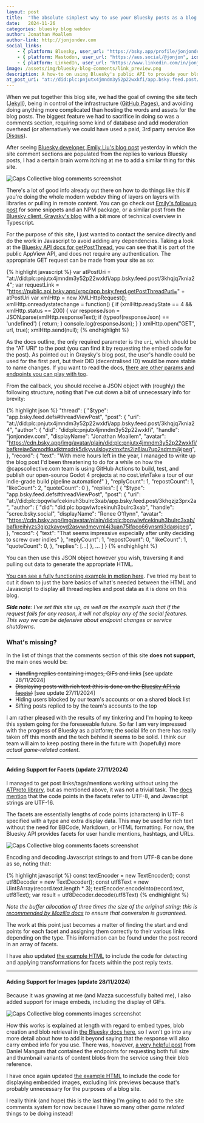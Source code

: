 ```yaml
---
layout: post
title:  "The absolute simplest way to use your Bluesky posts as a blog comment backend"
date:   2024-11-26
categories: bluesky blog webdev
author: Jonathan Moallem
author-link: http://jonjondev.com
social_links:
    - { platform: Bluesky, user_url: "https://bsky.app/profile/jonjondev.com", icon_class: "fab fa-bluesky" }
    - { platform: Mastodon, user_url: "https://aus.social/@jonjon", icon_class: "fab fa-mastodon" }
    - { platform: LinkedIn, user_url: "https://www.linkedin.com/in/jonjondev", icon_class: "fab fa-linkedin-in" }
image: /assets/img/bluesky-blog-comments/link_preview.png
description: A how-to on using Bluesky's public API to provide your blog site's commenting functionality for free.
at_post_uri: "at://did:plc:pnjutx4jmndm3y52p22wxkfi/app.bsky.feed.post/3lbthq6yolk2f"
---
```


When we put together this blog site, we had the goal of owning the site tech ([Jekyll](http://jekyllrb.com)), being in control of the infrastructure ([GitHub Pages](https://pages.github.com)), and avoiding doing anything more complicated than hosting the words and assets for the blog posts. The biggest feature we had to sacrifice in doing so was a comments section, requiring some kind of database and add moderation overhead (or alternatively we could have used a paid, 3rd party service like [Disqus](https://disqus.com)).

After seeing [Bluesky developer, Emily Liu's blog post](https://emilyliu.me/blog/open-network) yesterday in which the site comment sections are populated from the replies to various Bluesky posts, I had a certain brain worm itching at me to add a similar thing for this site.

![Caps Collective blog comments screenshot](/blog/assets/img/bluesky-blog-comments/blog_comments_screenshot.png)

There's a lot of good info already out there on how to do things like this if you're doing the whole modern webdev thing of layers on layers with libraries or pulling in remote content. You can go check out [Emily's followup post](https://emilyliu.me/blog/comments) for some snippets and an NPM package, or a similar post from the [Bluesky client, Graysky's blog](https://graysky.app/blog/2024-02-05-adding-blog-comments) with a bit more of technical overview in Typescript.

For the purpose of this site, I just wanted to contact the service directly and do the work in Javascript to avoid adding any dependencies. Taking a look at the [Bluesky API docs for getPostThread](https://docs.bsky.app/docs/api/app-bsky-feed-get-post-thread), you can see that it is part of the public AppView API, and does not require any authentication. The appropriate GET request can be made from your site as so:

{% highlight javascript %}
var atPostUri = "at://did:plc:pnjutx4jmndm3y52p22wxkfi/app.bsky.feed.post/3khqjq7knia24";
var requestLink = "https://public.api.bsky.app/xrpc/app.bsky.feed.getPostThread?uri=" + atPostUri
var xmlHttp = new XMLHttpRequest();
xmlHttp.onreadystatechange = function() { 
    if (xmlHttp.readyState == 4 && xmlHttp.status == 200) {
        var responseJson = JSON.parse(xmlHttp.responseText);
        if (typeof(responseJson) == 'undefined') {
            return;
        }
        console.log(responseJson);
    }
}
xmlHttp.open("GET", url, true);
xmlHttp.send(null);
{% endhighlight %}

As the docs outline, the only required parameter is the `uri`, which should be the "AT URI" to the post (you can find it by requesting the embed code for the post). As pointed out in Graysky's blog post, the user's handle could be used for the first part, but their DID (decentralised ID) would be more stable to name changes. If you want to read the docs, [there are other params and endpoints you can play with too](https://docs.bsky.app/docs/category/http-reference).

From the callback, you should receive a JSON object with (roughly) the following structure, noting that I've cut down a bit of unnecessary info for brevity:

{% highlight json %}
"thread": {
    "$type": "app.bsky.feed.defs#threadViewPost",
    "post": {
        "uri": "at://did:plc:pnjutx4jmndm3y52p22wxkfi/app.bsky.feed.post/3khqjq7knia24",
        "author": {
            "did": "did:plc:pnjutx4jmndm3y52p22wxkfi",
            "handle": "jonjondev.com",
            "displayName": "Jonathan Moallem",
            "avatar": "https://cdn.bsky.app/img/avatar/plain/did:plc:pnjutx4jmndm3y52p22wxkfi/bafkreiae5amodtkudktmxdrk5dkyvulsloyzktnxfzs2iz6lau7up2sdmm@jpeg",
        },
        "record": {
            "text": "With mere hours left in the year, I managed to write up the blog post I'd been threatening to do for a while on how the @capscollective.com team is using GitHub Actions to build, test, and publish our open-source Godot 4 projects at no cost.\n\nTake a tour of our indie-grade build pipeline automation!"
        },
        "replyCount": 1,
        "repostCount": 1,
        "likeCount": 2,
        "quoteCount": 0
    },
    "replies": [
        {
            "$type": "app.bsky.feed.defs#threadViewPost",
            "post": {
                "uri": "at://did:plc:bpqwlwfcekinuh3bulrc3xab/app.bsky.feed.post/3khqzjz3prx2a",
                "author": {
                    "did": "did:plc:bpqwlwfcekinuh3bulrc3xab",
                    "handle": "scree.bsky.social",
                    "displayName": "Renee O'flynn",
                    "avatar": "https://cdn.bsky.app/img/avatar/plain/did:plc:bpqwlwfcekinuh3bulrc3xab/bafkreihiyzs3gjpzkavoyd2asvwdmeyrnl4j3uan75lfpco66ynsnti3da@jpeg",
                },
                "record": {
                    "text": "That seems impressive especially after unity deciding to screw over indies"
                },
                "replyCount": 1,
                "repostCount": 0,
                "likeCount": 1,
                "quoteCount": 0,
            },
            "replies": [...]
        },
        ...
    ]
}
{% endhighlight %}

You can then use this JSON object however you wish, traversing it and pulling out data to generate the appropriate HTML.

[You can see a fully functioning example in motion here](/blog/assets/img/bluesky-blog-comments/bluesky_blog_comments_example.html). I've tried my best to cut it down to just the bare basics of what's needed between the HTML and Javascript to display all thread replies and post data as it is done on this blog.

___Side note__: I've set this site up, as well as the example such that if the request fails for any reason, it will not display any of the social features. This way we can be defensive about endpoint changes or service shutdowns._

### What's missing?

In the list of things that the comments section of this site __does not support__, the main ones would be:
- ~~Handling replies containing images, GIFs and links~~ [see update 28/11/2024]
- ~~Displaying posts with rich text (this is done on the [Bluesky API via facets](https://docs.bsky.app/docs/advanced-guides/post-richtext))~~ [see update 27/11/2024]
- Hiding users blocked by our team's accounts or on a shared block list
- Sifting posts replied to by the team's accounts to the top

I am rather pleased with the results of my tinkering and I'm hoping to keep this system going for the foreseeable future. So far I am very impressed with the progress of Bluesky as a platform; the social life on there has really taken off this month and the tech behind it seems to be solid. I think our team will aim to keep posting there in the future with (hopefully) more _actual game-related content_.

---

#### Adding Support for Facets (update 27/11/2024)

I managed to get post links/tags/mentions working without using the [ATProto library](https://www.npmjs.com/package/@atproto/api), but as mentioned above, it was not a trivial task. The [docs mention](https://docs.bsky.app/docs/advanced-guides/post-richtext) that the code points in the facets refer to UTF-8, and Javascript strings are UTF-16.

The facets are essentially lengths of code points (characters) in UTF-8 specified with a type and extra display data. This may be used for rich text without the need for BBCode, Markdown, or HTML formatting. For now, the Bluesky API provides facets for user handle mentions, hashtags, and URLs.

![Caps Collective blog comments facets screenshot](/blog/assets/img/bluesky-blog-comments/blog_comments_facets_screenshot.png)

Encoding and decoding Javascript strings to and from UTF-8 can be done as so, noting that:

{% highlight javascript %}
const textEncoder = new TextEncoder();
const utf8Decoder = new TextDecoder();
const utf8Text = new Uint8Array(record.text.length * 3);
textEncoder.encodeInto(record.text, utf8Text);
var result = utf8Decoder.decode(utf8Text)
{% endhighlight %}

_Note the buffer allocation of three times the size of the original string; this is [recommended by Mozilla docs](https://developer.mozilla.org/en-US/docs/Web/API/TextEncoder/encodeInto) to ensure that conversion is guaranteed._

The work at this point just becomes a matter of finding the start and end points for each facet and assigning them correctly to their various links depending on the type. This information can be found under the post record in an array of facets.

I have also updated [the example HTML](/blog/assets/img/bluesky-blog-comments/bluesky_blog_comments_example.html) to include the code for detecting and applying transformations for facets within the post reply texts.

---

#### Adding Support for Images (update 28/11/2024)

Because it was gnawing at me (and Mazza successfully baited me), I also added support for image embeds, including the display of GIFs.

![Caps Collective blog comments images screenshot](/blog/assets/img/bluesky-blog-comments/blog_comments_images_screenshot.png)

How this works is explained at length with regard to embed types, blob creation and blob retrieval in [the Bluesky docs here](https://docs.bsky.app/docs/tutorials/creating-a-post), so I won't go into any more detail about how to add it beyond saying that the response will also carry embed info for you use. There was, however, [a very helpful post](https://danielmangum.com/posts/this-website-is-hosted-on-bluesky/) from Daniel Mangum that contained the endpoints for requesting both full size and thumbnail variants of content blobs from the service using their blob reference.

I have once again updated [the example HTML](/blog/assets/img/bluesky-blog-comments/bluesky_blog_comments_example.html) to include the code for displaying embedded images, excluding link previews because that's probably unnecessary for the purposes of a blog site.

I really think (and hope) this is the last thing I'm going to add to the site comments system for now because I have so many other _game related_ things to be doing instead!
